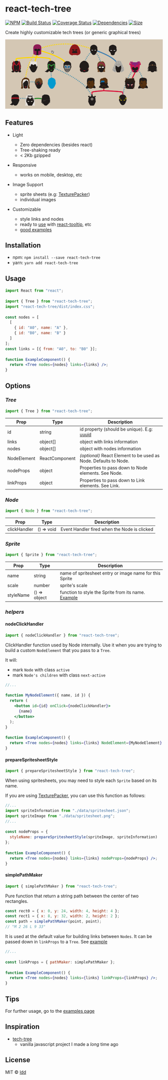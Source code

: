 # react-tech-tree

[![NPM](https://img.shields.io/npm/v/react-tech-tree.svg)](https://www.npmjs.com/package/react-tech-tree)
[![Build Status](https://travis-ci.com/ldd/react-tech-tree.png?branch=master)](https://travis-ci.com/ldd/react-tech-tree)
[![Coverage Status](https://coveralls.io/repos/github/ldd/react-tech-tree/badge.svg?branch=master)](https://coveralls.io/github/ldd/react-tech-tree?branch=add-tests)
[![Dependencies](https://david-dm.org/ldd/react-tech-tree.svg)](https://david-dm.org/ldd/react-tech-tree)
[![Size](https://badgen.net/bundlephobia/minzip/react-tech-tree)](https://bundlephobia.com/result?p=react-tech-tree@0.5.1)

Create highly customizable tech trees (or generic graphical trees)

![superheroes tree](https://raw.githubusercontent.com/ldd/react-tech-tree/master/example/public/gifs/x_men.gif)

## Features

- Light
  - Zero dependencies (besides react)
  - Tree-shaking ready
  - < 2Kb gzipped
- Responsive
  - works on mobile, desktop, etc
- Image Support
  - sprite sheets (e.g: [TexturePacker](https://www.codeandweb.com/texturepacker))
  - individual images
- Customizable

  - style links and nodes
  - ready to [use](https://github.com/ldd/react-tech-tree/tree/master/example/src/trees/text_tooltip/index.js) with [react-tooltip](https://github.com/wwayne/react-tooltip), etc
  - [good examples](https://github.com/ldd/react-tech-tree/tree/master/example/src/trees)

## Installation

- npm: `npm install --save react-tech-tree`
- yarn: `yarn add react-tech-tree`

## Usage

```jsx
import React from "react";

import { Tree } from "react-tech-tree";
import "react-tech-tree/dist/index.css";

const nodes = [
  [
    { id: "A0", name: "A" },
    { id: "B0", name: "B" }
  ]
];
const links = [{ from: "A0", to: "B0" }];

function ExampleComponent() {
  return <Tree nodes={nodes} links={links} />;
}
```

## Options

### _Tree_

```js
import { Tree } from "react-tech-tree";
```

| Prop        | Type           | Description                                                                  |
| ----------- | -------------- | ---------------------------------------------------------------------------- |
| id          | string         | id property (should be unique). E.g: [uuuid](https://github.com/uuidjs/uuid) |
| links       | object[]       | object with links information                                                |
| nodes       | object[]       | object with nodes information                                                |
| NodeElement | ReactComponent | _(optional)_ React Element to be used as Node. Defaults to Node.             |
| nodeProps   | object         | Properties to pass down to Node elements. See Node.                          |
| linkProps   | object         | Properties to pass down to Link elements. See Link.                          |

### _Node_

```js
import { Node } from "react-tech-tree";
```

| Prop         | Type       | Description                                  |
| ------------ | ---------- | -------------------------------------------- |
| clickHandler | () => void | Event Handler fired when the Node is clicked |

### _Sprite_

```js
import { Sprite } from "react-tech-tree";
```

| Prop      | Type         | Description                                                                                                                                        |
| --------- | ------------ | -------------------------------------------------------------------------------------------------------------------------------------------------- |
| name      | string       | name of spritesheet entry or image name for this Sprite                                                                                            |
| scale     | number       | sprite's scale                                                                                                                                     |
| styleName | () => object | function to style the Sprite from its name. [Example](https://github.com/ldd/react-tech-tree/blob/master/example/src/trees/superhero/index.js#L18) |

### _helpers_

#### nodeClickHandler

```js
import { nodeClickHandler } from "react-tech-tree";
```

ClickHandler function used by Node internally.
Use it when you are trying to build a custom `NodeElement` that you pass to a `Tree`.

It will:

- mark `Node` with class `active`
- mark `Node's children` with class `next-active`

```jsx
//...

function MyNodeElement({ name, id }) {
  return (
    <button id={id} onClick={nodeClickHandler}>
      {name}
    </button>
  );
}

function ExampleComponent() {
  return <Tree nodes={nodes} links={links} NodeElement={MyNodeElement} />;
}
```

#### prepareSpritesheetStyle

```js
import { prepareSpritesheetStyle } from "react-tech-tree";
```

When using spritesheets, you may need to style each `Sprite` based on its name.

If you are using [TexturePacker](https://www.codeandweb.com/texturepacker), you can use this function as follows:

```jsx
//...
import spriteInformation from "./data/spritesheet.json";
import spriteImage from "./data/spritesheet.png";
//...

const nodeProps = {
  styleName: prepareSpritesheetStyle(spriteImage, spriteInformation)
};

function ExampleComponent() {
  return <Tree nodes={nodes} links={links} nodeProps={nodeProps} />;
}
```

#### simplePathMaker

```js
import { simplePathMaker } from "react-tech-tree";
```

Pure function that return a string path between the center of two rectangles.

```js
const rect0 = { x: 0, y: 24, width: 4, height: 4 };
const rect1 = { x: 8, y: 32, width: 2, height: 2 };
const path = simplePathMaker(point, point);
// "M 2 26 L 9 33"
```

It is used at the default value for building links between `Nodes`.
It can be passed down in `linkProps` to a `Tree`. See [example](https://github.com/ldd/react-tech-tree/blob/master/example/src/trees/superhero/linkHelper.js)

```jsx
//...

const linkProps = { pathMaker: simplePathMaker };

function ExampleComponent() {
  return <Tree nodes={nodes} links={links} linkProps={linkProps} />;
}
```

## Tips

For further usage, go to the [examples page](https://github.com/ldd/react-tech-tree/tree/master/example/src/trees)

## Inspiration

- [tech-tree](https://github.com/ldd/tech-tree-js)
  - vanilla javascript project I made a _long_ time ago

## License

MIT © [ldd](https://github.com/ldd)
